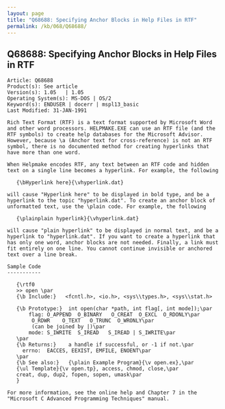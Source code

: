 ```yaml
---
layout: page
title: "Q68688: Specifying Anchor Blocks in Help Files in RTF"
permalink: /kb/068/Q68688/
---
```


## Q68688: Specifying Anchor Blocks in Help Files in RTF

	Article: Q68688
	Product(s): See article
	Version(s): 1.05   | 1.05
	Operating System(s): MS-DOS | OS/2
	Keyword(s): ENDUSER | docerr | mspl13_basic
	Last Modified: 31-JAN-1991
	
	Rich Text Format (RTF) is a text format supported by Microsoft Word
	and other word processors. HELPMAKE.EXE can use an RTF file (and the
	RTF symbols) to create help databases for the Microsoft Advisor.
	However, because \a (Anchor text for cross-reference) is not an RTF
	symbol, there is no documented method for creating hyperlinks that
	have more than one word.
	
	When Helpmake encodes RTF, any text between an RTF code and hidden
	text on a single line becomes a hyperlink. For example, the following
	
	   {\bHyperlink here}{\vhyperlink.dat}
	
	will cause "Hyperlink here" to be displayed in bold type, and be a
	hyperlink to the topic "hyperlink.dat". To create an anchor block of
	unformatted text, use the \plain code. For example, the following
	
	   {\plainplain hyperlink}{\vhyperlink.dat}
	
	will cause "plain hyperlink" to be displayed in normal text, and be a
	hyperlink to "hyperlink.dat". If you want to create a hyperlink that
	has only one word, anchor blocks are not needed. Finally, a link must
	fit entirely on one line. You cannot continue invisible or anchored
	text over a line break.
	
	Sample Code
	-----------
	
	   {\rtf0
	   >> open \par
	   {\b Include:}   <fcntl.h>, <io.h>, <sys\\types.h>, <sys\\stat.h>
	
	   {\b Prototype:}  int open(char *path, int flag[, int mode]);\par
	       flag: O_APPEND  O_BINARY   O_CREAT  O_EXCL  O_RDONLY\par
	        O_RDWR    O_TEXT   O_TRUNC  O_WRONLY\par
	        (can be joined by |)\par
	       mode: S_IWRITE  S_IREAD   S_IREAD | S_IWRITE\par
	   \par
	   {\b Returns:}    a handle if successful, or -1 if not.\par
	     errno:  EACCES, EEXIST, EMFILE, ENOENT\par
	   \par
	   {\b See also:}   {\plain Example Program}{\v open.ex},\par
	   {\ul Template}{\v open.tp}, access, chmod, close,\par
	   creat, dup, dup2, fopen, sopen, umask\par
	   }
	
	For more information, see the online help and Chapter 7 in the
	"Microsoft C Advanced Programming Techniques" manual.
